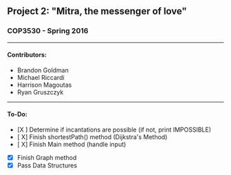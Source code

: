 ## Project 2: "Mitra, the messenger of love"
### COP3530 - Spring 2016
---

#### Contributors:
* Brandon Goldman
* Michael Riccardi
* Harrison Magoutas
* Ryan Gruszczyk

---

#### To-Do:
- [X ] Determine if incantations are possible (if not, print IMPOSSIBLE)
- [ X] Finish shortestPath() method (Dijkstra's Method)
- [ X] Finish Main method (handle input)
- [X] Finish Graph method
- [X] Pass Data Structures
